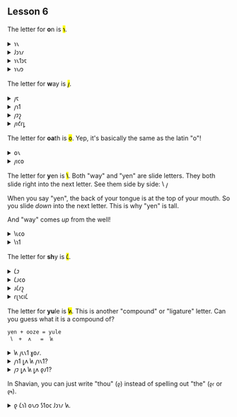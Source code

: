 ## Lesson 6

The letter for **o**n is <mark>𐑪</mark>.

<details>
    <summary>𐑪𐑯</summary>
    <p>on</p>
</details>
<details>
    <summary>𐑓𐑮𐑪𐑥</summary>
    <p>from</p>
</details>
<details>
    <summary>𐑪𐑯𐑑𐑮𐑱</summary>
    <p>entree</p>
</details>
<details>
    <summary>𐑪𐑯𐑼</summary>
    <p>honor</p>
</details>
  
The letter for **w**ay is <mark>𐑢</mark>.

<details>
    <summary>𐑢𐑱</summary>
    <p>way</p>
</details>
<details>
    <summary>𐑢𐑪𐑑</summary>
    <p>what</p>
</details>
<details>
    <summary>𐑢𐑲𐑟</summary>
    <p>wise</p>
</details>
<details>
    <summary>𐑢𐑦𐑒𐑩𐑛</summary>
    <p>wicked</p>
</details>

The letter for **oa**th is <mark>𐑴</mark>. Yep, it's basically the same as the latin "o"!

<details>
    <summary>𐑴𐑯</summary>
    <p>own</p>
</details>
<details>
    <summary>𐑢𐑦𐑤𐑴</summary>
    <p>willow</p>
</details>

The letter for **y**en is <mark>𐑘</mark>. Both "way" and "yen" are slide letters. They both slide right into the next letter. See them side by side: 𐑘 𐑢

When you say "yen", the back of your tongue is at the top of your mouth. So you slide *down* into the next letter. This is why "yen" is tall. 

And "way" comes *up* from the well!

<details>
    <summary>𐑘𐑧𐑤𐑴</summary>
    <p>yellow</p>
</details>
<details>
    <summary>𐑘𐑪𐑑</summary>
    <p>yacht</p>
</details>

The letter for **sh**y is <mark>𐑖</mark>. 

<details>
    <summary>𐑖𐑲</summary>
    <p>shy</p>
</details>
<details>
    <summary>𐑖𐑨𐑤𐑴</summary>
    <p>shallow</p>
</details>
<details>
    <summary>𐑨𐑖𐑩𐑟</summary>
    <p>ashes</p>
</details>
<details>
    <summary>𐑩𐑚𐑪𐑤𐑦𐑖</summary>
    <p>abolish</p>
</details>

The letter for **yu**le is <mark>𐑿</mark>. This is another "compound" or "ligature" letter. Can you guess what it is a compound of?

```
yen + ooze = yule
 𐑘  +  𐑵   =  𐑿
```

<details>
    <summary>𐑿 𐑢𐑧𐑯𐑑 𐑣𐑴𐑥.</summary>
    <p>You went home.</p>
</details>
<details>
    <summary>𐑢𐑪𐑑 𐑛𐑵 𐑿 𐑢𐑪𐑯𐑑?</summary>
    <p>What do you want?</p>
</details>
<details>
    <summary>𐑢𐑲 𐑛𐑵 𐑿 𐑛𐑵 𐑞𐑨𐑑?</summary>
    <p>Why do you do that?</p>
</details>

In Shavian, you can just write "thou" (`𐑞`) instead of spelling out "the" (`𐑞𐑩` or `𐑞𐑰`). 

<details>
    <summary>𐑞 𐑖𐑪𐑐 𐑴𐑯𐑼 𐑕𐑑𐑴𐑤 𐑓𐑮𐑪𐑥 𐑿.</summary>
    <p>The shop owner stole from you.</p>
</details>

